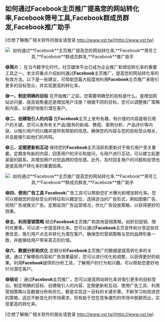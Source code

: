## **如何通过**Facebook**主页推广提高您的网站转化率,**Facebook**筛号工具,**Facebook**群成员群发,**Facebook**推广助手**

[😍想了解推广相关软件的朋友请登录 http://www.vst.tw](http://www.vst.tw)

 <center><img src="https://vst.tw/MP4/tuiguang/png/5.png" alt="如何通过**Facebook**主页推广提高您的网站转化率,**Facebook**筛号工具,**Facebook**群成员群发,**Facebook**推广助手"></center>

**😄简介：**
在当今数字化时代，社交媒体平台已成为企业推广和增加转化率的重要工具之一。本文将重点介绍如何通过**Facebook**主页推广，提高您的网站转化率的有效方法。以下是一些建议，可帮助您最大程度地利用**Facebook**主页推广来吸引更多的目标受众，并实现更高的转化率。

**😄一、制定明确的目标**
在开始推广之前，您需要明确您的目标是什么。是增加网站访问量、提高销售量还是增加用户注册？根据不同的目标，您可以调整推广策略和内容，以更好地吸引潜在客户。

**😄二、创建吸引人的内容**
在**Facebook**主页上发布有趣、有价值的内容是吸引用户的关键。您可以发布有关产品/服务的新闻、教程、案例分析、产品评价等内容，以吸引用户的兴趣并提供有帮助的信息。确保您的内容与您的目标受众相关，并且能够引起他们的共鸣。

**😄三、定期更新和互动**
保持您的**Facebook**主页活跃和更新对于吸引用户至关重要。定期发布新的内容，回答用户的评论和提问，与用户进行互动，可以建立起更紧密的联系，并增加用户对您品牌的信任感。此外，及时回复用户的问题和反馈也是提高用户转化率的重要因素。

 <center><img src="https://vst.tw/MP4/tuiguang/png/5.png" alt="如何通过**Facebook**主页推广提高您的网站转化率,**Facebook**筛号工具,**Facebook**群成员群发,**Facebook**推广助手"></center>

**😄四、使用广告工具**
**Facebook**广告工具可以帮助您扩大曝光和增加转化率。您可以根据您的目标受众的特征和兴趣定位，选择适当的广告形式，例如图像广告、视频广告或推文广告。定期监测广告运营情况，优化广告投放策略，以获得更好的效果。

**😄五、利用营销策略**
结合**Facebook**主页推广和其他营销策略，如折扣促销、限时优惠等，可以进一步提高转化率。您可以通过**Facebook**主页宣传和分享这些优惠信息，吸引用户点击并转化为潜在客户。确保您的营销策略与您的品牌形象一致，并能够给用户带来真正的价值。

**😄六、数据分析和优化**
定期分析**Facebook**主页推广的数据是提高转化率的关键。通过了解哪些内容和广告效果最好，您可以进行优化和调整，以获得更好的结果。利用**Facebook**提供的分析工具，了解用户的行为和兴趣，可以帮助您更好地针对潜在客户。

**😄结论：**
通过**Facebook**主页推广，您可以提高网站转化率并吸引更多的目标受众。制定明确的目标、创建吸引人的内容、定期更新和互动、使用广告工具、利用营销策略以及数据分析和优化，都是实现这一目标的关键步骤。不断学习和改进您的策略，适应不断变化的市场需求，将有助于您在竞争激烈的市场中脱颖而出，实现更高的转化率。

[😍想了解推广相关软件的朋友请登录 http://www.vst.tw](http://www.vst.tw)



